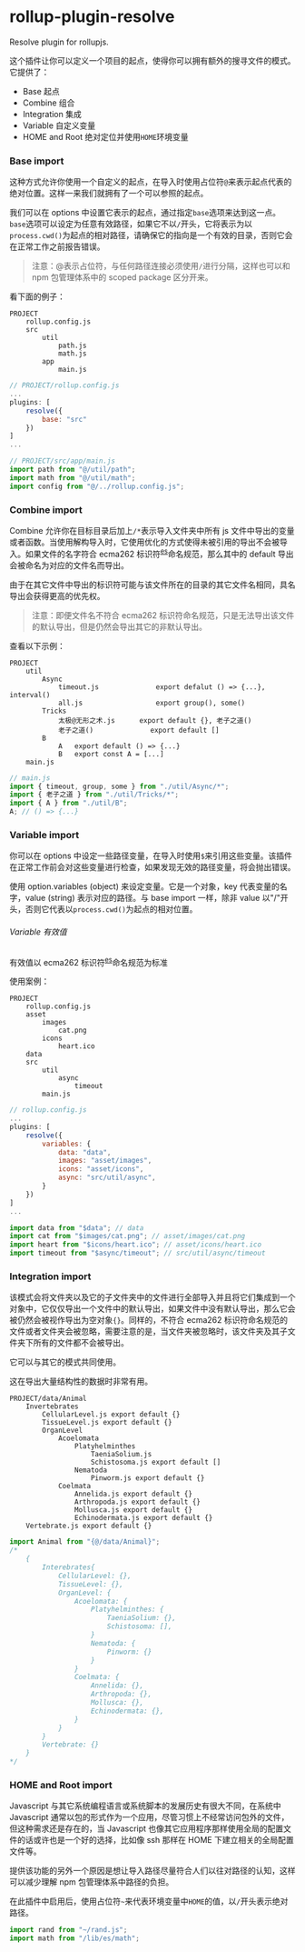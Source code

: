 # rollup-plugin-resolve

Resolve plugin for rollupjs.

这个插件让你可以定义一个项目的起点，使得你可以拥有额外的搜寻文件的模式。
它提供了：

- Base 起点
- Combine 组合
- Integration 集成
- Variable 自定义变量
- HOME and Root 绝对定位并使用`HOME`环境变量

### Base import

这种方式允许你使用一个自定义的起点，在导入时使用占位符`@`来表示起点代表的绝对位置。这样一来我们就拥有了一个可以参照的起点。

我们可以在 options 中设置它表示的起点，通过指定`base`选项来达到这一点。`base`选项可以设定为任意有效路径，如果它不以`/`开头，它将表示为以`process.cwd()`为起点的相对路径，请确保它的指向是一个有效的目录，否则它会在正常工作之前报告错误。

> 注意：@表示占位符，与任何路径连接必须使用`/`进行分隔，这样也可以和 npm 包管理体系中的 scoped package 区分开来。

看下面的例子：

```
PROJECT
	rollup.config.js
	src
        util
        	path.js
			math.js
		app
			main.js
```

```js
// PROJECT/rollup.config.js
...
plugins: [
    resolve({
        base: "src"
    })
]
...
```

```js
// PROJECT/src/app/main.js
import path from "@/util/path";
import math from "@/util/math";
import config from "@/../rollup.config.js";
```

### Combine import

Combine 允许你在目标目录后加上`/*`表示导入文件夹中所有 js 文件中导出的变量或者函数。当使用解构导入时，它使用优化的方式使得未被引用的导出不会被导入。如果文件的名字符合 ecma262 标识符<sup>[es]</sup>命名规范，那么其中的 default 导出会被命名为对应的文件名而导出。

由于在其它文件中导出的标识符可能与该文件所在的目录的其它文件名相同，具名导出会获得更高的优先权。

> 注意：即便文件名不符合 ecma262 标识符命名规范，只是无法导出该文件的默认导出，但是仍然会导出其它的非默认导出。

查看以下示例：

```
PROJECT
	util
		Async
			timeout.js				export defalut () => {...}, interval()
			all.js					export group(), some()
		Tricks
			太极@无形之术.js		export default {}, 老子之道()
			老子之道()				export default []
		B
			A	export default () => {...}
			B	export const A = [...]
	main.js
```

```js
// main.js
import { timeout, group, some } from "./util/Async/*";
import { 老子之道 } from "./util/Tricks/*";
import { A } from "./util/B";
A; // () => {...}
```

### Variable import

你可以在 options 中设定一些路径变量，在导入时使用`$`来引用这些变量。该插件在正常工作前会对这些变量进行检查，如果发现无效的路径变量，将会抛出错误。

使用 option.variables (object) 来设定变量。它是一个对象，key 代表变量的名字，value (string) 表示对应的路径。与 base import 一样，除非 value 以"/"开头，否则它代表以`process.cwd()`为起点的相对位置。

###### Variable 有效值

有效值以 ecma262 标识符<sup>[es]</sup>命名规范为标准

使用案例：

```
PROJECT
	rollup.config.js
	asset
		images
			cat.png
		icons
			heart.ico
	data
	src
		util
			async
				timeout
		main.js
```

```js
// rollup.config.js
...
plugins: [
	resolve({
		variables: {
			data: "data",
			images: "asset/images",
			icons: "asset/icons",
			async: "src/util/async",
		}
	})
]
...
```

```js
import data from "$data"; // data
import cat from "$images/cat.png"; // asset/images/cat.png
import heart from "$icons/heart.ico"; // asset/icons/heart.ico
import timeout from "$async/timeout"; // src/util/async/timeout
```

### Integration import

该模式会将文件夹以及它的子文件夹中的文件进行全部导入并且将它们集成到一个对象中，它仅仅导出一个文件中的默认导出，如果文件中没有默认导出，那么它会被仍然会被视作导出为空对象`{}`。同样的，不符合 ecma262 标识符命名规范的文件或者文件夹会被忽略，需要注意的是，当文件夹被忽略时，该文件夹及其子文件夹下所有的文件都不会被导出。

它可以与其它的模式共同使用。

这在导出大量结构性的数据时非常有用。

```
PROJECT/data/Animal
	Invertebrates
		CellularLevel.js export default {}
		TissueLevel.js export default {}
		OrganLevel
			Acoelomata
				Platyhelminthes
					TaeniaSolium.js
					Schistosoma.js export default []
				Nematoda
					Pinworm.js export default {}
			Coelmata
				Annelida.js export default {}
				Arthropoda.js export default {}
				Mollusca.js export default {}
				Echinodermata.js export default {}
	Vertebrate.js export default {}
```

```js
import Animal from "{@/data/Animal}";
/*
	{
		Interebrates{
			CellularLevel: {},
			TissueLevel: {},
			OrganLevel: {
				Acoelomata: {
					Platyhelminthes: {
						TaeniaSolium: {},
						Schistosoma: [],
					}
					Nematoda: {
						Pinworm: {}
					}
				}
				Coelmata: {
					Annelida: {},
					Arthropoda: {},
					Mollusca: {},
					Echinodermata: {},
				}
			}
		}
		Vertebrate: {}
	}
*/
```

### HOME and Root import

Javascript 与其它系统编程语言或系统脚本的发展历史有很大不同，在系统中 Javascript 通常以包的形式作为一个应用，尽管习惯上不经常访问包外的文件，但这种需求还是存在的，当 Javascript 也像其它应用程序那样使用全局的配置文件的话或许也是一个好的选择，比如像 ssh 那样在 HOME 下建立相关的全局配置文件等。

提供该功能的另外一个原因是想让导入路径尽量符合人们以往对路径的认知，这样可以减少理解 npm 包管理体系中路径的负担。

在此插件中启用后，使用占位符`~`来代表环境变量中`HOME`的值，以`/`开头表示绝对路径。

```js
import rand from "~/rand.js";
import math from "/lib/es/math";
```

[es]: https://tc39.es/ecma262/#prod-IdentifierName

